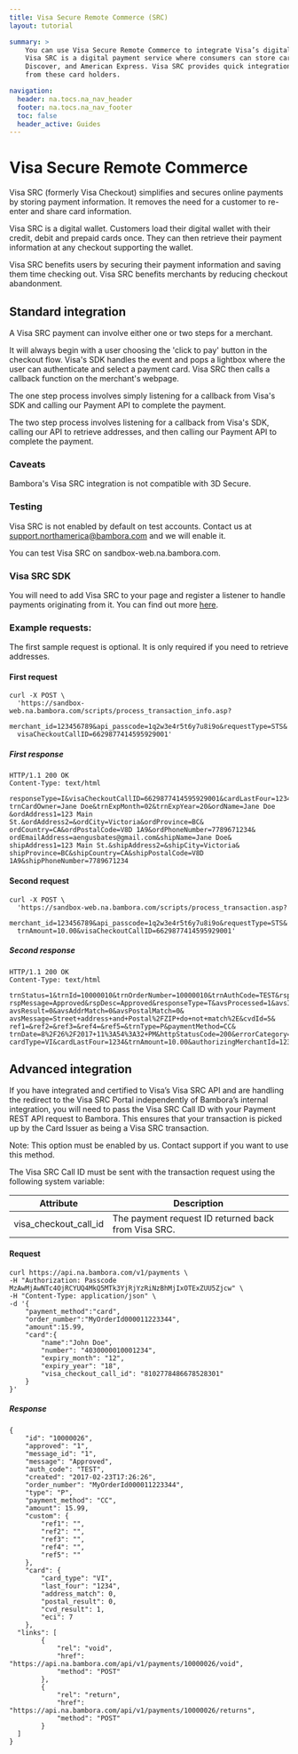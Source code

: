 ```yaml
---
title: Visa Secure Remote Commerce (SRC)
layout: tutorial

summary: >
    You can use Visa Secure Remote Commerce to integrate Visa’s digital payment service with Bambora’s payment gateway.
    Visa SRC is a digital payment service where consumers can store card information for Visa, MasterCard,
    Discover, and American Express. Visa SRC provides quick integration for merchants to accept payments
    from these card holders.

navigation:
  header: na.tocs.na_nav_header
  footer: na.tocs.na_nav_footer
  toc: false
  header_active: Guides
---
```


# Visa Secure Remote Commerce

Visa SRC (formerly Visa Checkout) simplifies and secures online payments by storing payment information.
It removes the need for a customer to re-enter and share card information.

Visa SRC is a digital wallet. Customers load their digital wallet with their credit, debit and prepaid cards once. They can then retrieve their payment information at any checkout supporting the wallet.

Visa SRC benefits users by securing their payment information and saving them
time checking out. Visa SRC benefits merchants by reducing checkout abandonment.


## Standard integration

A Visa SRC payment can involve either one or two steps for a merchant.

It will always begin with a user choosing the 'click to pay' button in the checkout flow. Visa's
SDK handles the event and pops a lightbox where the user can authenticate and select a payment card.
Visa SRC then calls a callback function on the merchant's webpage.

The one step process involves simply listening for a callback from Visa's SDK and calling our Payment API to complete the payment.

The two step process involves listening for a callback from Visa's SDK, calling
our API to retrieve addresses, and then calling our Payment API to complete the payment.

### Caveats

Bambora's Visa SRC integration is not compatible with 3D Secure.

### Testing

Visa SRC is not enabled by default on test accounts. Contact us at [support.northamerica@bambora.com](mailto:support.northamerica@bambora.com)
and we will enable it.

You can test Visa SRC on sandbox-web.na.bambora.com.

### Visa SRC SDK

You will need to add Visa SRC to your page and register a listener to handle
payments originating from it. You can find out more [here](https://developer.visa.com/capabilities/visa_checkout/docs).


### Example requests:
The first sample request is optional. It is only required if you need to retrieve addresses.

#### First request

```shell
curl -X POST \
  'https://sandbox-web.na.bambora.com/scripts/process_transaction_info.asp?
  merchant_id=123456789&api_passcode=1q2w3e4r5t6y7u8i9o&requestType=STS&
  visaCheckoutCallID=6629877414595929001'
```

##### First response
```shell
HTTP/1.1 200 OK
Content-Type: text/html

responseType=I&visaCheckoutCallID=6629877414595929001&cardLastFour=1234&
trnCardOwner=Jane Doe&trnExpMonth=02&trnExpYear=20&ordName=Jane Doe
&ordAddress1=123 Main St.&ordAddress2=&ordCity=Victoria&ordProvince=BC&
ordCountry=CA&ordPostalCode=V8D 1A9&ordPhoneNumber=7789671234&
ordEmailAddress=aengusbates@gmail.com&shipName=Jane Doe&
shipAddress1=123 Main St.&shipAddress2=&shipCity=Victoria&
shipProvince=BC&shipCountry=CA&shipPostalCode=V8D 1A9&shipPhoneNumber=7789671234
```

#### Second request
```shell
curl -X POST \
  'https://sandbox-web.na.bambora.com/scripts/process_transaction.asp?
  merchant_id=123456789&api_passcode=1q2w3e4r5t6y7u8i9o&requestType=STS&
  trnAmount=10.00&visaCheckoutCallID=6629877414595929001'
```

##### Second response
```shell
HTTP/1.1 200 OK
Content-Type: text/html

trnStatus=1&trnId=10000010&trnOrderNumber=10000010&trnAuthCode=TEST&rspId=1&
rspMessage=Approved&rspDesc=Approved&responseType=T&avsProcessed=1&avsId=N&
avsResult=0&avsAddrMatch=0&avsPostalMatch=0&
avsMessage=Street+address+and+Postal%2FZIP+do+not+match%2E&cvdId=5&
ref1=&ref2=&ref3=&ref4=&ref5=&trnType=P&paymentMethod=CC&
trnDate=8%2F26%2F2017+11%3A54%3A32+PM&httpStatusCode=200&errorCategory=1&
cardType=VI&cardLastFour=1234&trnAmount=10.00&authorizingMerchantId=123456789
```

## Advanced integration

If you have integrated and certified to Visa’s Visa SRC API and are handling the redirect to the Visa SRC Portal
independently of Bambora’s internal integration, you will need to pass the Visa SRC Call ID with your Payment REST API
request to Bambora. This ensures that your transaction is picked up by the Card Issuer as being a Visa SRC transaction.

Note: This option must be enabled by us. Contact support if you want to use this method.

The Visa SRC Call ID must be sent with the transaction request using the following system variable:

| Attribute | Description |
| --- | --- |
| visa_checkout_call_id | The payment request ID returned back from Visa SRC. |


#### Request
```shell
curl https://api.na.bambora.com/v1/payments \
-H "Authorization: Passcode MzAwMjAwNTc4OjRCYUQ4MkQ5MTk3YjRjYzRiNzBhMjIxOTExZUU5Zjcw" \
-H "Content-Type: application/json" \
-d '{
    "payment_method":"card",
    "order_number":"MyOrderId000011223344",
    "amount":15.99,
    "card":{
        "name":"John Doe",
		"number": "4030000010001234",
		"expiry_month": "12",
		"expiry_year": "18",
		"visa_checkout_call_id": "8102778486678528301"
    }
}'
```

##### Response
```shell
{
    "id": "10000026",
    "approved": "1",
    "message_id": "1",
    "message": "Approved",
    "auth_code": "TEST",
    "created": "2017-02-23T17:26:26",
    "order_number": "MyOrderId000011223344",
    "type": "P",
    "payment_method": "CC",
    "amount": 15.99,
    "custom": {
        "ref1": "",
        "ref2": "",
        "ref3": "",
        "ref4": "",
        "ref5": ""
    },
    "card": {
        "card_type": "VI",
        "last_four": "1234",
        "address_match": 0,
        "postal_result": 0,
        "cvd_result": 1,
	    "eci": 7
    },
  "links": [
	    {
		    "rel": "void",
		    "href": "https://api.na.bambora.com/api/v1/payments/10000026/void",
		    "method": "POST"
	    },
	    {
		    "rel": "return",
		    "href": "https://api.na.bambora.com/api/v1/payments/10000026/returns",
		    "method": "POST"
	    }
  ]
}
```
